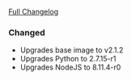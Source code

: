 [Full Changelog][changelog]

### Changed

- Upgrades base image to v2.1.2
- Upgrades Python to 2.7.15-r1
- Upgrades NodeJS to 8.11.4-r0

[changelog]: https://github.com/hassio-addons/addon-homebridge/compare/v2.8.0...v2.8.1